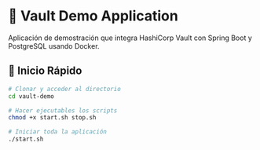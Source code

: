 # 🔐 Vault Demo Application

Aplicación de demostración que integra HashiCorp Vault con Spring Boot y PostgreSQL usando Docker.

## 🚀 Inicio Rápido

```bash
# Clonar y acceder al directorio
cd vault-demo

# Hacer ejecutables los scripts
chmod +x start.sh stop.sh

# Iniciar toda la aplicación
./start.sh